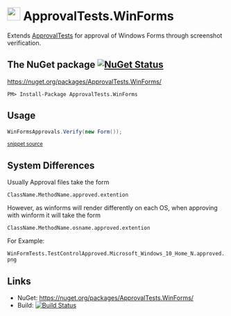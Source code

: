 # <img src="https://avatars3.githubusercontent.com/u/36907" height="30px"> ApprovalTests.WinForms

Extends [ApprovalTests](https://github.com/approvals/ApprovalTests.Net) for approval of Windows Forms through screenshot verification.


## The NuGet package [![NuGet Status](http://img.shields.io/nuget/v/ApprovalTests.WinForms.svg?style=flat)](https://www.nuget.org/packages/ApprovalTests.WinForms/)

https://nuget.org/packages/ApprovalTests.WinForms/

    PM> Install-Package ApprovalTests.WinForms


## Usage


<!-- snippet: usage -->
```cs
WinFormsApprovals.Verify(new Form());
```
<sup>[snippet source](/src/Tests/WinFormTests.cs#L26-L28)</sup>
<!-- endsnippet -->

## System Differences

Usually Approval files take the form 

`ClassName.MethodName.approved.extention` 

However, as winforms will render differently on each OS, when approving with winform it will take the form

`ClassName.MethodName.osname.approved.extention` 

For Example:

`WinFormTests.TestControlApproved.Microsoft_Windows_10_Home_N.approved.png`



## Links

 * NuGet: https://nuget.org/packages/ApprovalTests.WinForms/
 * Build: [![Build Status](https://dev.azure.com/approvals/ApprovalTests.Net.WinForms/_apis/build/status/approvals.ApprovalTests.Net.WinForms?branchName=master)](https://dev.azure.com/approvals/ApprovalTests.Net.WinForms/_build/latest?definitionId=2&branchName=master)
